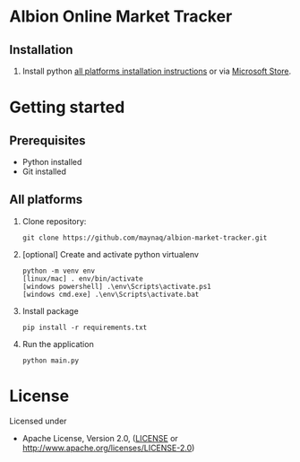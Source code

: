 Albion Online Market Tracker
===================

## Installation

1. Install python [all platforms installation instructions](https://docs.python.org/3/using/) or via [Microsoft Store](https://www.microsoft.com/en-us/p/python-39/9p7qfqmjrfp7).

# Getting started

## Prerequisites

- Python installed
- Git installed


## All platforms
1. Clone repository:
    ```shell
    git clone https://github.com/maynaq/albion-market-tracker.git
    ```
2. [optional] Create and activate python virtualenv

    ```shell
    python -m venv env
    [linux/mac] . env/bin/activate
    [windows powershell] .\env\Scripts\activate.ps1
    [windows cmd.exe] .\env\Scripts\activate.bat
    ```

3. Install package

    ```shell
    pip install -r requirements.txt
    ```

4. Run the application
    ```shell
    python main.py
    ```

# License
Licensed under

  * Apache License, Version 2.0, ([LICENSE](LICENSE) or http://www.apache.org/licenses/LICENSE-2.0)

